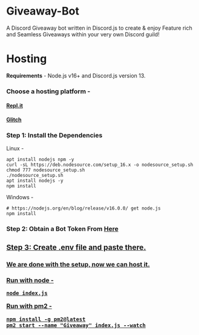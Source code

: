 # Giveaway-Bot
A Discord Giveaway bot written in Discord.js to create & enjoy Feature rich and Seamless Giveaways within your very own Discord guild!
# Hosting
**Requirements** - Node.js v16+ and Discord.js version 13.
<h3>Choose a hosting platform -</h3>
<h4><a href = https://repl.it/github/Mr-aahir/Giveaway-Bot>Repl.it</a></h4>
<h4><a href = https://glitch.com/edit/#!/import/github/Mr-aahir/Giveaway-Bot>Glitch</a></h4>
<h3>Step 1: Install the Dependencies</h3>
Linux -

```
apt install nodejs npm -y
curl -sL https://deb.nodesource.com/setup_16.x -o nodesource_setup.sh
chmod 777 nodesource_setup.sh
./nodesource_setup.sh
apt install nodejs -y
npm install
```

Windows - 

```
# https://nodejs.org/en/blog/release/v16.0.0/ get node.js
npm install 
```

<h3> Step 2: Obtain a Bot Token From <a href = https://discord.com/developers>Here

<h3> Step 3: Create .env file and paste there.</h3>
<h4>We are done with the setup, now we can host it.</h4>
Run with node -

```
node index.js
```

Run with pm2 - 

```
npm install -g pm2@latest
pm2 start --name "Giveaway" index.js --watch
```
